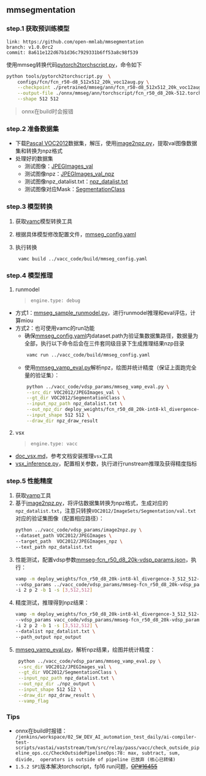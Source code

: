 ## mmsegmentation

### step.1 获取预训练模型

```
link: https://github.com/open-mmlab/mmsegmentation
branch: v1.0.0rc2
commit: 8a611e122d67b1d36c7929331b6ff53a8c98f539
```

使用mmseg转换代码[pytorch2torchscript.py](https://github.com/open-mmlab/mmsegmentation/blob/master/tools/pytorch2torchscript.py)，命令如下
```bash
python tools/pytorch2torchscript.py  \
    configs/fcn/fcn_r50-d8_512x512_20k_voc12aug.py \
    --checkpoint ./pretrained/mmseg/ann/fcn_r50-d8_512x512_20k_voc12aug_20200617_010715-52dc5306.pth \
    --output-file ./onnx/mmseg/ann/torchscript/fcn_r50_d8_20k-512.torchscript.pt \
    --shape 512 512
```
> onnx在build时会报错

### step.2 准备数据集
- 下载[Pascal VOC2012](http://host.robots.ox.ac.uk/pascal/VOC/voc2012/)数据集，解压，使用[image2npz.py](../vacc_code/vdsp_params/image2npz.py)，提取val图像数据集和转换为npz格式
- 处理好的数据集
  - 测试图像：[JPEGImages_val](http://10.23.4.235:8080/datasets/seg/VOCdevkit/VOC2012/JPEGImages_val/?download=zip)
  - 测试图像npz：[JPEGImages_val_npz](http://10.23.4.235:8080/datasets/seg/VOCdevkit/VOC2012/JPEGImages_val_npz/?download=zip)
  - 测试图像npz_datalist.txt：[npz_datalist.txt](http://10.23.4.235:8080/datasets/seg/VOCdevkit/VOC2012/npz_datalist.txt)
  - 测试图像对应Mask：[SegmentationClass](http://10.23.4.235:8080/datasets/seg/VOCdevkit/VOC2012/SegmentationClass/?download=zip)


### step.3 模型转换
1. 获取[vamc](../../../docs/doc_vamc.md)模型转换工具
2. 根据具体模型修改配置文件，[mmseg_config.yaml](../vacc_code/build/mmseg_config.yaml)
3. 执行转换

   ```bash
    vamc build ../vacc_code/build/mmseg_config.yaml
   ```

### step.4 模型推理
1. runmodel
   > `engine.type: debug`
  - 方式1：[mmseg_sample_runmodel.py](../vacc_code/runmodel/mmseg_sample_runmodel.py)，进行runmodel推理和eval评估，计算miou
  - 方式2：也可使用vamc的run功能
    - 确保[mmseg_config.yaml](../vacc_code/build/mmseg_config.yaml)内dataset.path为验证集数据集路径，数据量为全部，执行以下命令后会在三件套同级目录下生成推理结果nzp目录
    ```bash
        vamc run ../vacc_code/build/mmseg_config.yaml
    ```
    - 使用[mmseg_vamp_eval.py](../vacc_code/vdsp_params/mmseg_vamp_eval.py)解析npz，绘图并统计精度（保证上面跑完全量的验证集）：
    ```bash
        python ../vacc_code/vdsp_params/mmseg_vamp_eval.py \
        --src_dir VOC2012/JPEGImages_val \
        --gt_dir VOC2012/SegmentationClass \
        --input_npz_path npz_datalist.txt \
        --out_npz_dir deploy_weights/fcn_r50_d8_20k-int8-kl_divergence-3_512_512-debug-result \
        --input_shape 512 512 \
        --draw_dir npz_draw_result
    ```

2. vsx
    > `engine.type: vacc`

- [doc_vsx.md](../../../docs/doc_vsx.md)，参考文档安装推理`vsx`工具
- [vsx_inference.py](../vacc_code/vsx/mmseg_vsx_inference.py)，配置相关参数，执行进行runstream推理及获得精度指标



### step.5 性能精度
1. 获取[vamp](../../../docs/doc_vamp.md)工具
2. 基于[image2npz.py](../vacc_code/vdsp_params/image2npz.py)，将评估数据集转换为npz格式，生成对应的`npz_datalist.txt`，注意只转换`VOC2012/ImageSets/Segmentation/val.txt`对应的验证集图像（配置相应路径）：
    ```bash
    python ../vacc_code/vdsp_params/image2npz.py \
    --dataset_path VOC2012/JPEGImages \
    --target_path  VOC2012/JPEGImages_npz \
    --text_path npz_datalist.txt
    ```
3. 性能测试，配置vdsp参数[mmseg-fcn_r50_d8_20k-vdsp_params.json](../vacc_code/vdsp_params/mmseg-fcn_r50_d8_20k-vdsp_params.json)，执行：
    ```bash
    vamp -m deploy_weights/fcn_r50_d8_20k-int8-kl_divergence-3_512_512-vacc/fcn_r50_d8_20k \
    --vdsp_params ../vacc_code/vdsp_params/mmseg-fcn_r50_d8_20k-vdsp_params.json \
    -i 2 p 2 -b 1 -s [3,512,512]
    ```
4. 精度测试，推理得到npz结果：
    ```bash
    vamp -m deploy_weights/fcn_r50_d8_20k-int8-kl_divergence-3_512_512-vacc/fcn_r50_d8_20k \
    --vdsp_params vacc_code/vdsp_params/mmseg-fcn_r50_d8_20k-vdsp_params.json \
    -i 2 p 2 -b 1 -s [3,512,512] \
    --datalist npz_datalist.txt \
    --path_output npz_output
    ```
5. [mmseg_vamp_eval.py](../vacc_code/vdsp_params/mmseg_vamp_eval.py)，解析npz结果，绘图并统计精度：
   ```bash
    python ../vacc_code/vdsp_params/mmseg_vamp_eval.py \
    --src_dir VOC2012/JPEGImages_val \
    --gt_dir VOC2012/SegmentationClass \
    --input_npz_path npz_datalist.txt \
    --out_npz_dir ./npz_output \
    --input_shape 512 512 \
    --draw_dir npz_draw_result \
    --vamp_flag
   ```

### Tips
- onnx在build时报错：` /jenkins/workspace/02_SW_DEV_AI_automation_test_daily/ai-compiler-test-scripts/vastai/vaststream/tvm/src/relay/pass/vacc/check_outside_pipeline_ops.cc/CheckOutsidePipelineOps:78: max, subtract, sum, divide,  operators is outside of pipeline 已放弃 (核心已转储)`
- `1.5.2 SP1`版本解决torchscript，fp16 run问题，~~[OP#16455](http://openproject.vastai.com/projects/model-debug/work_packages/16455/activity)~~